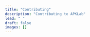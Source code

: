 ```yaml
---
title: "Contributing"
description: "Contributing to APKLab"
lead: " "
draft: false
images: []
---
```

